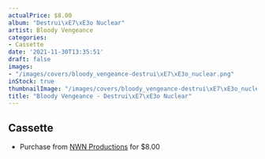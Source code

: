 ```yaml
---
actualPrice: $8.00
album: "Destrui\xE7\xE3o Nuclear"
artist: Bloody Vengeance
categories:
- Cassette
date: '2021-11-30T13:35:51'
draft: false
images:
- "/images/covers/bloody_vengeance-destrui\xE7\xE3o_nuclear.png"
inStock: true
thumbnailImage: "/images/covers/bloody_vengeance-destrui\xE7\xE3o_nuclear-thumb.png"
title: "Bloody Vengeance - Destrui\xE7\xE3o Nuclear"
---
```


## Cassette
* Purchase from [NWN Productions](http://shop.nwnprod.com/index.php?route=product/product&path=73&product_id=2174&sort=pd.name&order=ASC) for $8.00
